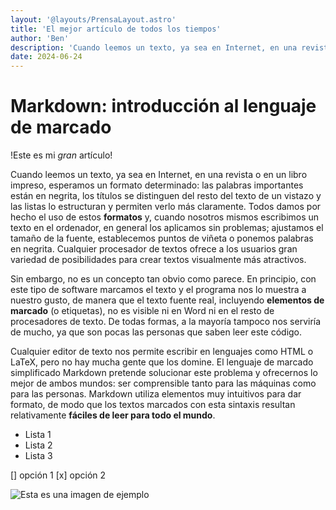 ```yaml
---
layout: '@layouts/PrensaLayout.astro'
title: 'El mejor artículo de todos los tiempos'
author: 'Ben'
description: 'Cuando leemos un texto, ya sea en Internet, en una revista o en un libro impreso, esperamos un formato determinado: las palabras importantes están en negrita, los títulos se distinguen del resto del texto de un vistazo y las listas lo estructuran y permiten verlo más claramente'
date: 2024-06-24
---
```


# Markdown: introducción al lenguaje de marcado

!Este es mi _gran_ artículo!

Cuando leemos un texto, ya sea en Internet, en una revista o en un libro impreso, esperamos un formato determinado: las palabras importantes están en negrita, los títulos se distinguen del resto del texto de un vistazo y las listas lo estructuran y permiten verlo más claramente. Todos damos por hecho el uso de estos **formatos** y, cuando nosotros mismos escribimos un texto en el ordenador, en general los aplicamos sin problemas; ajustamos el tamaño de la fuente, establecemos puntos de viñeta o ponemos palabras en negrita. Cualquier procesador de textos ofrece a los usuarios gran variedad de posibilidades para crear textos visualmente más atractivos.

Sin embargo, no es un concepto tan obvio como parece. En principio, con este tipo de software marcamos el texto y el programa nos lo muestra a nuestro gusto, de manera que el texto fuente real, incluyendo **elementos de marcado** (o etiquetas), no es visible ni en Word ni en el resto de procesadores de texto. De todas formas, a la mayoría tampoco nos serviría de mucho, ya que son pocas las personas que saben leer este código.

Cualquier editor de texto nos permite escribir en lenguajes como HTML o LaTeX, pero no hay mucha gente que los domine. El lenguaje de marcado simplificado Markdown pretende solucionar este problema y ofrecernos lo mejor de ambos mundos: ser comprensible tanto para las máquinas como para las personas. Markdown utiliza elementos muy intuitivos para dar formato, de modo que los textos marcados con esta sintaxis resultan relativamente **fáciles de leer para todo el mundo**.


- Lista 1
- Lista 2
- Lista 3


[] opción 1
[x] opción 2

![Esta es una imagen de ejemplo](https://encrypted-tbn0.gstatic.com/images?q=tbn:ANd9GcSJSOEwrOi66IUkuzSJX2J3QhaY3zEzx8eFhw&s)
